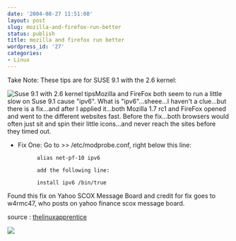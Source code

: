 ```yaml
---
date: '2004-08-27 11:51:00'
layout: post
slug: mozilla-and-firefox-run-better
status: publish
title: mozilla and firefox run better
wordpress_id: '27'
categories:
- Linux
---
```


Take Note: These tips are for SUSE 9.1 with the 2.6 kernel:              

![Suse 9.1 with 2.6 kernel tips](http://www.thelinuxapprentice.com/images/ipv6fixsm.gif)Mozilla and FireFox both seem to run a little slow on Suse 9.1 cause "ipv6". What is "ipv6"...sheee...I haven't a clue...but there is a fix...and after I applied it...both Mozilla 1.7 rc1 and FireFox opened and went to the different websites fast. Before the fix...both browsers would often just sit and spin their little icons...and never reach the sites before they timed out. 

              

  * Fix One: Go to >> /etc/modprobe.conf, right below this                  line:
  
              alias net-pf-10 ipv6
  
              add the following line:
  
              install ipv6 /bin/true
  
Found this fix on Yahoo SCOX Message Board and credit for fix goes to w4rmc47, who posts on yahoo finance scox message board.

  

  
source : [thelinuxapprentice](http://www.thelinuxapprentice.com/)

[![](http://www.feedburner.com/fb/images/pub/flchklt.gif)](http://feeds.feedburner.com/zekussuse)
